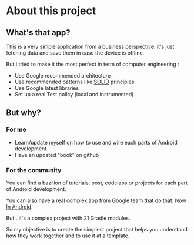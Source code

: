 # About this project

## What's that app? 
This is a very simple application from a business perspective. it's just fetching data and save them in case the device is offline. 

But I tried to make it the most perfect in term of computer engineering :
* Use Google recommended architecture
* Use recommended patterns like [SOLID](https://en.wikipedia.org/wiki/SOLID) principles
* Use Google latest libraries
* Set up a real Test policy (local and instrumented)

## But why?
### For me 
* Learn/update myself on how to use and wire each parts of Android development
* Have an updated "book" on github

### For the community

You can find a bazilion of tutorials, post, codelabs or projects for each part of Android
development.

You can also have a real complex app from Google team that do
that: [Now In Android](https://github.com/android/nowinandroid).

But...it's a complex project with 21 Gradle modules.

So my objective is to create the simplest project that helps you understand how they work together
and to use it at a template.  

